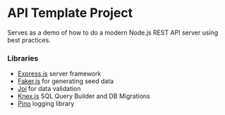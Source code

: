 # API Template Project

Serves as a demo of how to do a modern Node.js REST API server using best practices.

### Libraries

- [Express.js](https://expressjs.com/) server framework
- [Faker.js](https://fakerjs.dev/api/) for generating seed data
- [Joi](https://joi.dev/) for data validation
- [Knex.js](https://knexjs.org/) SQL Query Builder and DB Migrations
- [Pino](https://getpino.io) logging library
